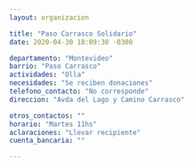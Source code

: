 ```yaml
---
layout: organizacion

title: "Paso Carrasco Solidario"
date: 2020-04-30 18:09:30 -0300

departamento: "Montevideo"
barrio: "Paso Carrasco"
actividades: "Olla"
necesidades: "Se reciben donaciones"
telefono_contacto: "No corresponde"
direccion: "Avda del Lago y Camino Carrasco"

otros_contactos: ""
horario: "Martes 11hs"
aclaraciones: "Llevar recipiente"
cuenta_bancaria: ""

---
```

